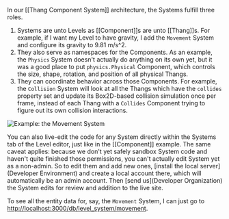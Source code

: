 In our [[Thang Component System]] architecture, the Systems fulfill three roles.

1. Systems are unto Levels as [[Component]]s are unto [[Thang]]s. For example, if I want my Level to have gravity, I add the `Movement` System and configure its gravity to 9.81 m/s^2.
2. They also serve as namespaces for the Components. As an example, the `Physics` System doesn't actually do anything on its own yet, but it was a good place to put `physics.Physical` Component, which controls the size, shape, rotation, and position of all physical Thangs.
3. They can coordinate behavior across those Components. For example, the `Collision` System will look at all the Thangs which have the `collides` property set and update its Box2D-based collision simulation once per frame, instead of each Thang with a `Collides` Component trying to figure out its own collision interactions.

![Example: the Movement System](https://dl.dropboxusercontent.com/u/138899/GitHub%20Wikis/movement_system.png)

You can also live-edit the code for any System directly within the Systems tab of the Level editor, just like in the [[Component]] example. The same caveat applies: because we don't yet safely sandbox System code and haven't quite finished those permissions, you can't actually edit System yet as a non-admin. So to edit them and add new ones, [install the local server](Developer Environment) and create a local account there, which will automatically be an admin account. Then [send us](Developer Organization) the System edits for review and addition to the live site.

To see all the entity data for, say, the `Movement` System, I can just go to [http://localhost:3000/db/level_system/movement](http://localhost:3000/db/level_system/movement).